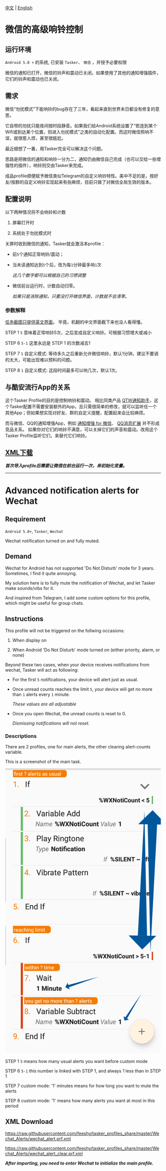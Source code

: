 [中文](https://github.com/feeshy/tasker_profiles_share/blob/master/Wechat_Alerts/readme.md#%E5%BE%AE%E4%BF%A1%E7%9A%84%E9%AB%98%E7%BA%A7%E9%80%9A%E7%9F%A5)
|
[English](https://github.com/feeshy/tasker_profiles_share/blob/master/Wechat_Alerts/readme.md#advanced-notification-alerts-for-wechat)

# 微信的高级响铃控制

## 运行环境
`Android 5.0 +` 的系统, 已安装 `Tasker`、 `微信` ，并授予必要权限

微信的通知已打开，微信的铃声和震动已关闭。如果使用了其他的通知增强插件，它们的铃声和震动也已关闭。

## 需求

微信“勿扰模式”下能响铃的bug存在了三年，看起来直到世界末日都没有修复的意思。

它自带的勿扰只能夜间按时段静音。如果我们给Android系统设置了“若连到某个Wifi或到达某个位置，则进入勿扰模式”之类的自动化配置。而这时微信照响不误，就很惹人烦，甚至很尴尬。

最近细想了一番，用Tasker完全可以解决这个问题。

思路是把微信的通知和响铃一分为二，通知仍由微信自己完成（也可以交给一些增强性的插件），响铃则交由Tasker来完成。

成品profile顺便赋予微信类似Telegram的自定义响铃特性。美中不足的是，按好友/按群的自定义响铃实现起来有些麻烦，目前只做了对微信全局生效的版本。

## 配置说明

以下两种情况将不会响铃和计数

1. 屏幕打开时

2. 系统处于勿扰模式时

关屏时收到微信的通知，Tasker就会激活本profile：

* 前`5`个通知正常响铃/震动；

* 当未读通知达到`5`个后，改为每`1`分钟最多响`1`次

  *这几个数字都可以根据自己的习惯调整*

* 微信前台运行时，计数自动归零。

  *如果只是消除通知，只要没打开微信界面，计数就不会清零。*
  
### 参数解释

[任务截图只提供英文界面](https://github.com/feeshy/tasker_profiles_share/blob/master/Wechat_Alerts/readme.md#descriptions)。
毕竟，机翻的中文界面截下来也没人看得懂。

STEP 1 `5` 意味着正常响铃5次，之后变成自定义响铃。可根据习惯增大或减小

STEP 6 `5-1` 这里永远是 STEP 1 的次数减去1

STEP 7 `1` 自定义模式: 等待多久之后重新允许微信响铃，默认1分钟。建议不要调的太大，可能出现难以预料的问题。

STEP 8 `1` 自定义模式: 这段时间最多可以响几次，默认1次。


## 与酷安流行App的关系

这个Tasker Profile的目的是控制响铃和震动。
相比同类产品 [QTW通知助手](https://www.coolapk.com/apk/cn.vove7.qtmnotificationplugin)，这个Tasker配置不需要安装额外的App，且只需很简单的修改，就可以监听任一个其他App；但如果想实现对好友、群的自定义提醒，配置起来会比较麻烦。

而与微信、QQ的通知增强App，例如
[通知增强 for 微信](https://www.coolapk.com/apk/me.zhanghai.android.wechatnotificationtweaks2)、
[QQ消息扩展](https://www.coolapk.com/apk/com.inklin.qqnotfandshare)
并不形成竞品关系。
如果你对它们的响铃不满意，可以关掉它们的声音和震动。改用这个Tasker Profile监听它们，来替代它们响铃。

## [XML下载](https://github.com/feeshy/tasker_profiles_share/blob/master/Wechat_Alerts/readme.md#xml-download)

***首次导入profile后需要让微信在前台运行一次，来初始化变量。***

- - -
# Advanced notification alerts for Wechat

## Requirement

`Android 5.0+`, `Tasker`, `Wechat`

Wechat notification turned on and fully muted.

## Demand

Wechat for Android has not supported 'Do Not Disturb' mode for 3 years. Sometimes, I find it quite annoying.

My solution here is to fully mute the notification of Wechat, and let Tasker make sounds/vibs for it.

And inspired from Telegram, I add some custom options for this profile, which might be useful for group chats.

## Instructions

This profile will not be triggered on the follwing occasions:

1. When display on

2. When Android 'Do Not Disturb' mode turned on (either priority, alarm, or none)

Beyond these two cases, when your device receives notifications from wechat, Tasker will act as following:

* For the first `5` notifications, your device will alert just as usual.

* Once unread counts reaches the limit `5`, your device will get no more than `1` alerts every `1` minute.

  *These values are all adjustable*

* Once you open Wechat, the unread counts is reset to 0.

  *Dismissing notifications will not reset.*
  
### Descriptions

There are 2 profiles, one for main alerts, the other clearing alert-counts variable.

This is a screenshot of the main task.

![Screenshot](2018-08-30-21-04-44.png)

STEP 1 `5` means how many usual alerts you want before custom mode

STEP 6 `5-1` this number is linked with STEP 1, and always 1 less than in STEP 1

STEP 7 custom mode: '1' minutes means for how long you want to mute the alerts

STEP 8 custom mode: '1' means how many alerts you want at most in this period

## XML Download

https://raw.githubusercontent.com/feeshy/tasker_profiles_share/master/Wechat_Alerts/wechat_alert.prf.xml

https://raw.githubusercontent.com/feeshy/tasker_profiles_share/master/Wechat_Alerts/wechat_alert_clear.prf.xml

***After importing, you need to enter Wechat to initialize the main profile.***
